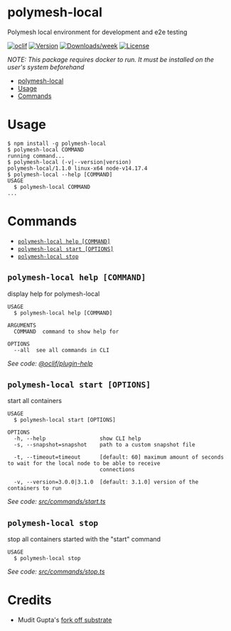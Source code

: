 # polymesh-local

Polymesh local environment for development and e2e testing

[![oclif](https://img.shields.io/badge/cli-oclif-brightgreen.svg)](https://oclif.io)
[![Version](https://img.shields.io/npm/v/polymesh-local.svg)](https://npmjs.org/package/polymesh-local)
[![Downloads/week](https://img.shields.io/npm/dw/polymesh-local.svg)](https://npmjs.org/package/polymesh-local)
[![License](https://img.shields.io/npm/l/polymesh-local.svg)](https://github.com/PolymathNetwork/polymesh-local/blob/master/package.json)

_NOTE: This package requires docker to run. It must be installed on the user's system beforehand_

<!-- toc -->
* [polymesh-local](#polymesh-local)
* [Usage](#usage)
* [Commands](#commands)
<!-- tocstop -->

# Usage

<!-- usage -->
```sh-session
$ npm install -g polymesh-local
$ polymesh-local COMMAND
running command...
$ polymesh-local (-v|--version|version)
polymesh-local/1.1.0 linux-x64 node-v14.17.4
$ polymesh-local --help [COMMAND]
USAGE
  $ polymesh-local COMMAND
...
```
<!-- usagestop -->

# Commands

<!-- commands -->
* [`polymesh-local help [COMMAND]`](#polymesh-local-help-command)
* [`polymesh-local start [OPTIONS]`](#polymesh-local-start-options)
* [`polymesh-local stop`](#polymesh-local-stop)

## `polymesh-local help [COMMAND]`

display help for polymesh-local

```
USAGE
  $ polymesh-local help [COMMAND]

ARGUMENTS
  COMMAND  command to show help for

OPTIONS
  --all  see all commands in CLI
```

_See code: [@oclif/plugin-help](https://github.com/oclif/plugin-help/blob/v3.2.2/src/commands/help.ts)_

## `polymesh-local start [OPTIONS]`

start all containers

```
USAGE
  $ polymesh-local start [OPTIONS]

OPTIONS
  -h, --help                 show CLI help
  -s, --snapshot=snapshot    path to a custom snapshot file

  -t, --timeout=timeout      [default: 60] maximum amount of seconds to wait for the local node to be able to receive
                             connections

  -v, --version=3.0.0|3.1.0  [default: 3.1.0] version of the containers to run
```

_See code: [src/commands/start.ts](https://github.com/PolymathNetwork/polymesh-local/blob/v1.1.0/src/commands/start.ts)_

## `polymesh-local stop`

stop all containers started with the "start" command

```
USAGE
  $ polymesh-local stop
```

_See code: [src/commands/stop.ts](https://github.com/PolymathNetwork/polymesh-local/blob/v1.1.0/src/commands/stop.ts)_
<!-- commandsstop -->

# Credits

- Mudit Gupta's [fork off substrate](https://github.com/maxsam4/fork-off-substrate)